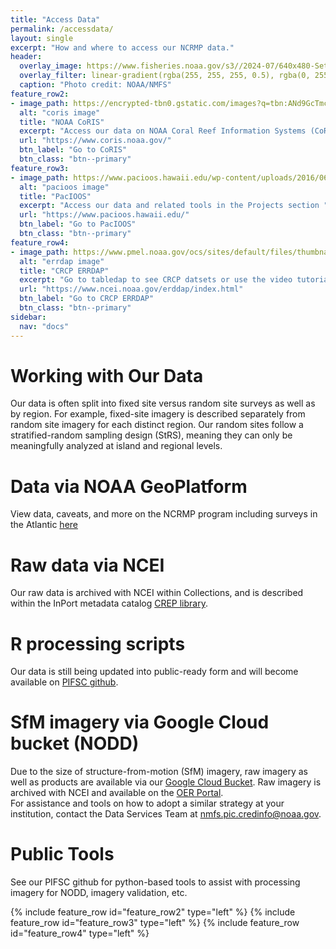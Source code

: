 ```yaml
---
title: "Access Data"
permalink: /accessdata/
layout: single
excerpt: "How and where to access our NCRMP data."
header:
  overlay_image: https://www.fisheries.noaa.gov/s3//2024-07/640x480-Sette-NCRMP-Fisheries-PIFSC.jpg
  overlay_filter: linear-gradient(rgba(255, 255, 255, 0.5), rgba(0, 255, 255, 0.5))
  caption: "Photo credit: NOAA/NMFS"
feature_row2:
- image_path: https://encrypted-tbn0.gstatic.com/images?q=tbn:ANd9GcTmcO5tHXjtN5CEzy1KMGDeVuLNn52DYvVttw&s
  alt: "coris image"
  title: "NOAA CoRIS"
  excerpt: "Access our data on NOAA Coral Reef Information Systems (CoRIS)"
  url: "https://www.coris.noaa.gov/"
  btn_label: "Go to CoRIS"
  btn_class: "btn--primary"
feature_row3:
- image_path: https://www.pacioos.hawaii.edu/wp-content/uploads/2016/06/PacIOOS-logo-stacked-small.jpg
  alt: "pacioos image"
  title: "PacIOOS"
  excerpt: "Access our data and related tools in the Projects section "
  url: "https://www.pacioos.hawaii.edu/"
  btn_label: "Go to PacIOOS"
  btn_class: "btn--primary"
feature_row4:
- image_path: https://www.pmel.noaa.gov/ocs/sites/default/files/thumbnails/image/ERDDAP_Data_Access.png
  alt: "errdap image"
  title: "CRCP ERRDAP"
  excerpt: "Go to tabledap to see CRCP datsets or use the video tutorial provided"
  url: "https://www.ncei.noaa.gov/erddap/index.html"
  btn_label: "Go to CRCP ERRDAP"
  btn_class: "btn--primary"
sidebar:
  nav: "docs"
---
```

# Working with Our Data 
Our data is often split into fixed site versus random site surveys as well as by region. For example, fixed-site imagery is described separately from random site imagery for each distinct region.   Our random sites follow a stratified-random sampling design (StRS), meaning they can only be meaningfully analyzed at island and regional levels.

# Data via NOAA GeoPlatform
View data, caveats, and more on the NCRMP program including surveys in the Atlantic <a href = " https://noaa.hub.arcgis.com/pages/4976333fbf884f26b2fdc9ac51a20576" target = "_blank">here</a>

# Raw data via NCEI
Our raw data is archived with NCEI within Collections, and is described within the InPort metadata catalog <a href = "https://www.fisheries.noaa.gov/inport/item/2712" target = "_blank">CREP library</a>.

# R processing scripts
Our data is still being updated into public-ready form and will become available on <a href = "https://github.com/noaa-pifsc" target = "_blank">PIFSC github</a>.

# SfM imagery via Google Cloud bucket (NODD)
<p>Due to the size of structure-from-motion (SfM) imagery, raw imagery as well as products are available via our <a href= "https://console.cloud.google.com/storage/browser/nmfs_odp_pifsc/PIFSC/ESD/ARP/Photogrammetric%20Imagery" target ="_blank">Google Cloud Bucket</a>. Raw imagery is archived with NCEI and available on the <a href ="https://www.ncei.noaa.gov/access/ocean-exploration/video/" target = "_blank"> OER Portal</a>.
<br>
For assistance and tools on how to adopt a similar strategy at your institution, contact the Data Services Team at <a href = "mailto:nmfs.pic.credinfo@noaa.gov">nmfs.pic.credinfo@noaa.gov</a>.</p>

# Public Tools
See our PIFSC github for python-based tools to assist with processing imagery for NODD, imagery validation, etc.

{% include feature_row id="feature_row2" type="left" %}
{% include feature_row id="feature_row3" type="left" %}
{% include feature_row id="feature_row4" type="left" %}